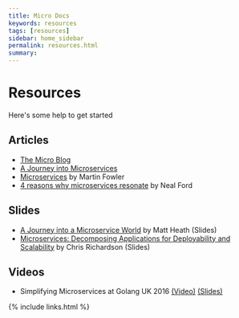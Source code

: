 ```yaml
---
title: Micro Docs
keywords: resources
tags: [resources]
sidebar: home_sidebar
permalink: resources.html
summary: 
---
```


# Resources

Here's some help to get started

## Articles

- [The Micro Blog](https://micro.mu/blog)
- [A Journey into Microservices](https://sudo.hailoapp.com/services/2015/03/09/journey-into-a-microservice-world-part-1/)
- [Microservices](http://martinfowler.com/articles/microservices.html) by Martin Fowler
- [4 reasons why microservices resonate](http://radar.oreilly.com/2015/04/4-reasons-why-microservices-resonate.html) by Neal Ford

## Slides
- [A Journey into a Microservice World](https://speakerdeck.com/mattheath/a-journey-into-a-microservice-world) by Matt Heath (Slides)
- [Microservices: Decomposing Applications for Deployability and Scalability](http://www.slideshare.net/chris.e.richardson/microservices-decomposing-applications-for-deployability-and-scalability-jax) by Chris Richardson (Slides)

## Videos

- Simplifying Microservices at Golang UK 2016 [(Video)](https://www.youtube.com/watch?v=xspaDovwk34) [(Slides)](https://speakerdeck.com/asim/simplifying-microservices-with-micro)

{% include links.html %}
